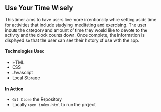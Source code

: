 ## Use Your Time Wisely

This timer aims to have users live more intentionally while setting aside time for activities that include studying, meditating and exercising. The user inputs the category and amount of time they would like to devote to the activity and the clock counts down.  Once complete, the information is displayed so that the user can see their history of use with the app.

#### Technologies Used
* HTML
* CSS
* Javascript
* Local Storage

#### In Action
* `Git Clone` the Repository
* Locally `open index.html` to run the project
